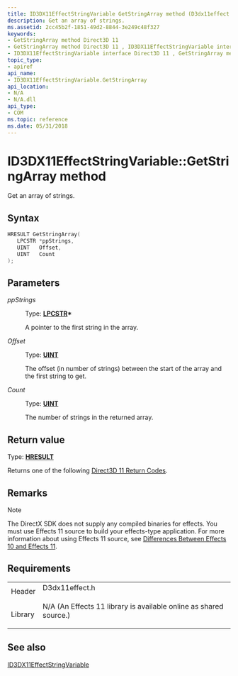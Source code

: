 ```yaml
---
title: ID3DX11EffectStringVariable GetStringArray method (D3dx11effect.h)
description: Get an array of strings.
ms.assetid: 2cc45b2f-1851-49d2-8844-3e249c48f327
keywords:
- GetStringArray method Direct3D 11
- GetStringArray method Direct3D 11 , ID3DX11EffectStringVariable interface
- ID3DX11EffectStringVariable interface Direct3D 11 , GetStringArray method
topic_type:
- apiref
api_name:
- ID3DX11EffectStringVariable.GetStringArray
api_location:
- N/A
- N/A.dll
api_type:
- COM
ms.topic: reference
ms.date: 05/31/2018
---
```


# ID3DX11EffectStringVariable::GetStringArray method

Get an array of strings.

## Syntax


```C++
HRESULT GetStringArray(
   LPCSTR *ppStrings,
   UINT   Offset,
   UINT   Count
);
```



## Parameters

<dl> <dt>

*ppStrings* 
</dt> <dd>

Type: **[**LPCSTR**](/windows/desktop/WinProg/windows-data-types)\***

A pointer to the first string in the array.

</dd> <dt>

*Offset* 
</dt> <dd>

Type: **[**UINT**](/windows/desktop/WinProg/windows-data-types)**

The offset (in number of strings) between the start of the array and the first string to get.

</dd> <dt>

*Count* 
</dt> <dd>

Type: **[**UINT**](/windows/desktop/WinProg/windows-data-types)**

The number of strings in the returned array.

</dd> </dl>

## Return value

Type: **[**HRESULT**](https://msdn.microsoft.com/library/Bb401631(v=MSDN.10).aspx)**

Returns one of the following [Direct3D 11 Return Codes](d3d11-graphics-reference-returnvalues.md).

## Remarks

> [!Note]  
> The DirectX SDK does not supply any compiled binaries for effects. You must use Effects 11 source to build your effects-type application. For more information about using Effects 11 source, see [Differences Between Effects 10 and Effects 11](d3d11-graphics-programming-guide-effects-differences.md).

 

## Requirements



|                    |                                                                                                                                              |
|--------------------|----------------------------------------------------------------------------------------------------------------------------------------------|
| Header<br/>  | <dl> <dt>D3dx11effect.h</dt> </dl>                                                    |
| Library<br/> | <dl> <dt>N/A (An Effects 11 library is available online as shared source.)</dt> </dl> |



## See also

<dl> <dt>

[ID3DX11EffectStringVariable](id3dx11effectstringvariable.md)
</dt> </dl>

 

